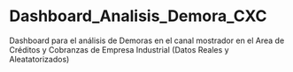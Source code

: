 # Dashboard_Analisis_Demora_CXC
Dashboard para el análisis de Demoras en el canal mostrador en el Area de Créditos y Cobranzas de Empresa Industrial (Datos Reales y Aleatatorizados)
